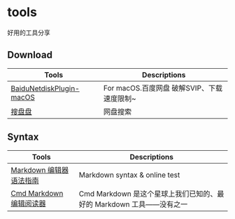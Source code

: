 # tools
好用的工具分享



## Download

| Tools      | Descriptions |
| --------- | ----- |
| [BaiduNetdiskPlugin-macOS](https://github.com/CodeTips/BaiduNetdiskPlugin-macOS) | For macOS.百度网盘 破解SVIP、下载速度限制~ |
| [搜盘盘](https://www.sopanpan.com/userlist/) | 网盘搜索 |


## Syntax

| Tools      | Descriptions |
| --------- | ----- |
| [Markdown 编辑器语法指南](https://segmentfault.com/markdown) | Markdown syntax & online test |
| [Cmd Markdown 编辑阅读器](https://www.zybuluo.com/mdeditor) | Cmd Markdown 是这个星球上我们已知的、最好的 Markdown 工具——没有之一 |

